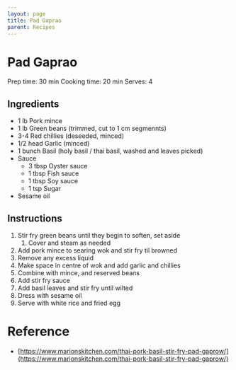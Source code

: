```yaml
---
layout: page
title: Pad Gaprao
parent: Recipes
---
```


# Pad Gaprao

Prep time: 30 min
Cooking time: 20 min
Serves: 4

## Ingredients

- 1 lb Pork mince
- 1 lb Green beans (trimmed, cut to 1 cm segmennts)
- 3-4 Red chillies (deseeded, minced)
- 1/2 head Garlic (minced)
- 1 bunch Basil (holy basil / thai basil, washed and leaves picked)
- Sauce
  - 3 tbsp Oyster sauce
  - 1 tbsp Fish sauce
  - 1 tbsp Soy sauce
  - 1 tsp Sugar
- Sesame oil

## Instructions

1. Stir fry green beans until they begin to soften, set aside
   1. Cover and steam as needed
2. Add pork mince to searing wok and stir fry til browned
3. Remove any excess liquid
4. Make space in centre of wok and add garlic and chillies
5. Combine with mince, and reserved beans
6. Add stir fry sauce
7. Add basil leaves and stir fry until wilted
8. Dress with sesame oil
9. Serve with white rice and fried egg

# Reference

- [https://www.marionskitchen.com/thai-pork-basil-stir-fry-pad-gaprow/](https://www.marionskitchen.com/thai-pork-basil-stir-fry-pad-gaprow/)
